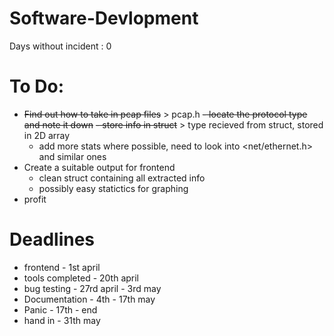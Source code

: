# Software-Devlopment
Days without incident : 0

# To Do: 
 - ~~Find out how to take in pcap files~~ > pcap.h
   ~~- locate the protocol type and note it down~~
   ~~- store info in struct~~ > type recieved from struct, stored in 2D array
   - add more stats where possible, need to look into <net/ethernet.h> and similar ones
 - Create a suitable output for frontend
   - clean struct containing all extracted info
   - possibly easy statictics for graphing
 - profit

# Deadlines
 - frontend - 1st april
 - tools completed - 20th april
 - bug testing - 27rd april  - 3rd may 
 - Documentation - 4th - 17th may 
 - Panic - 17th - end
 - hand in - 31th may
